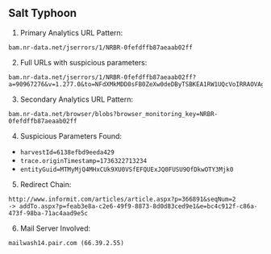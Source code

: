 ## Salt Typhoon 

1. Primary Analytics URL Pattern:


```plaintext
bam.nr-data.net/jserrors/1/NRBR-0fefdffb87aeaab02ff
```

2. Full URLs with suspicious parameters:


```plaintext
bam.nr-data.net/jserrors/1/NRBR-0fefdffb87aeaab02ff?a=90967276&v=1.277.0&to=NFdXMkMDD0sFB0ZeXw0deDByTSBKEA1RW1UQcVoIRRAOVAgBQBh0BkZUD10R&rst=1017793&ck=0&s=6138efbd9eeda429&ref=https://www.informit.com/articles/article.aspx&ptid=a9bb344575ff1790
```

3. Secondary Analytics URL Pattern:


```plaintext
bam.nr-data.net/browser/blobs?browser_monitoring_key=NRBR-0fefdffb87aeaab02ff
```

4. Suspicious Parameters Found:


- `harvestId=6138efbd9eeda429`
- `trace.originTimestamp=1736322713234`
- `entityGuid=MTMyMjQ4MHxCUk9XU0VSfEFQUExJQ0FUSU9OfDkwOTY3Mjk0`


5. Redirect Chain:


```plaintext
http://www.informit.com/articles/article.aspx?p=366891&seqNum=2
-> addTo.aspx?p=feab3e8a-c2e6-49f9-8873-8d0d83ced9e1&e=bc4c912f-c86a-473f-98ba-71ac4aad9e5c
```

6. Mail Server Involved:


```plaintext
mailwash14.pair.com (66.39.2.55)
```
